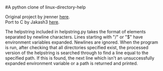 #A python clone of linux-directory-help

Original project by jrenner [here](https://github.com/jrenner/linux-directory-help).  
Port to C by Jakash3 [here](https://github.com/Jakash3/linux-dirhelp).
  
The helpstring included in helpstring.py takes the format of elements separated by newline characters. Lines starting with "/" or "$" have environment variables expanded. Newlines are ignored. When the program is run, after checking that all directories specified exist, the processed version of the helpstring is searched through to find a line equal to the specified path. If this is found, the next line which isn't an unsuccessfully expanded environment variable or a path is returned and printed.
